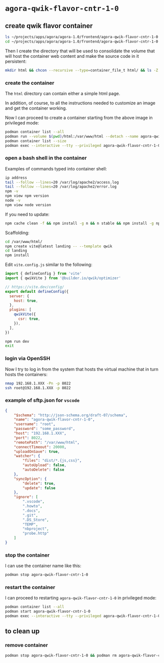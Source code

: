 # `agora-qwik-flavor-cntr-1-0`

## create qwik flavor container

```bash
ls ~/projects/apps/agora/agora-1.0/frontend/agora-qwik-flavor-cntr-1-0
cd ~/projects/apps/agora/agora-1.0/frontend/agora-qwik-flavor-cntr-1-0
```

Then I create the directory that will be used to consolidate the volume that will host the container web content and make the source code in it persistent:

```bash
mkdir html && chcon --recursive --type=container_file_t html/ && ls -Z
```

### create the container

The `html` directory can contain either a simple html page.

In addition, of course, to all the instructions needed to customize an image and get the container working.

Now I can proceed to create a container starting from the above image in privileged mode:

```bash
podman container list --all
podman run --volume $(pwd)/html:/var/www/html --detach --name agora-qwik-flavor-cntr-1-0 --publish 5173:5173 --publish 8080:80 --publish 8443:443 --publish 8022:22 --pull=never node-app-img:1.0
podman container list --size
podman exec --interactive --tty --privileged agora-qwik-flavor-cntr-1-0 bash
```

### open a bash shell in the container

Examples of commands typed into container shell:

```bash
ip address
tail --follow --lines=20 /var/log/apache2/access.log
tail --follow --lines=20 /var/log/apache2/error.log
npm -v
npm view npm version
node -v
npm view node version
```

If you need to update:

```bash
npm cache clean -f && npm install -g n && n stable && npm install -g npm@latest
```

Scaffolding:

```bash
cd /var/www/html/
npm create vite@latest landing -- --template qwik
cd landing
npm install
```

Edit `vite.config.js` similar to the following:

```js
import { defineConfig } from 'vite'
import { qwikVite } from '@builder.io/qwik/optimizer'

// https://vite.dev/config/
export default defineConfig({
  server: {
    host: true,
  },
  plugins: [
    qwikVite({
      csr: true,
    }),
  ],
})
```

```bash
npm run dev
exit
```

### login via OpenSSH

Now I try to log in from the system that hosts the virtual machine that in turn hosts the containers:

```bash
nmap 192.168.1.XXX -Pn -p 8022
ssh root@192.168.1.XXX -p 8022
```

### example of sftp.json for `vscode`

```json
{
    "$schema": "http://json-schema.org/draft-07/schema",
    "name": "agora-qwik-flavor-cntr-1-0",
    "username": "root",
    "password": "some_password",
    "host": "192.168.1.XXX",
    "port": 8022,
    "remotePath": "/var/www/html",
    "connectTimeout": 20000,
    "uploadOnSave": true,
    "watcher": {
        "files": "dist/*.{js,css}",
        "autoUpload": false,
        "autoDelete": false
    },
    "syncOption": {
        "delete": true,
        "update": false
    },
    "ignore": [
        ".vscode",
        ".howto",
        ".docs",
        ".git",
        ".DS_Store",
        "TEMP",
        "nbproject",
        "probe.http"
    ]
}
```

### stop the container

I can use the container name like this:

```bash
podman stop agora-qwik-flavor-cntr-1-0
```

### restart the container

I can proceed to restarting `agora-qwik-flavor-cntr-1-0` in privileged mode:

```bash
podman container list --all
podman start agora-qwik-flavor-cntr-1-0
podman exec --interactive --tty --privileged agora-qwik-flavor-cntr-1-0 bash
```

## to clean up

### remove container

```bash
podman stop agora-qwik-flavor-cntr-1-0 && podman rm agora-qwik-flavor-cntr-1-0
```
